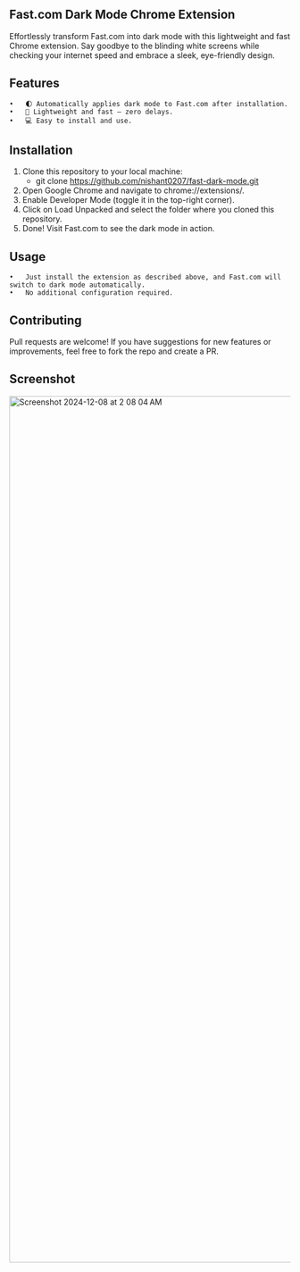 ## Fast.com Dark Mode Chrome Extension

Effortlessly transform Fast.com into dark mode with this lightweight and fast Chrome extension. Say goodbye to the blinding white screens while checking your internet speed and embrace a sleek, eye-friendly design.

## Features

	•	🌓 Automatically applies dark mode to Fast.com after installation.
	•	🚀 Lightweight and fast – zero delays.
	•	💻 Easy to install and use.

## Installation

1.	Clone this repository to your local machine:
	- git clone https://github.com/nishant0207/fast-dark-mode.git
2.	Open Google Chrome and navigate to chrome://extensions/.
3.	Enable Developer Mode (toggle it in the top-right corner).
4.	Click on Load Unpacked and select the folder where you cloned this repository.
5.	Done! Visit Fast.com to see the dark mode in action.

## Usage

	•	Just install the extension as described above, and Fast.com will switch to dark mode automatically.
	•	No additional configuration required.

## Contributing

Pull requests are welcome! If you have suggestions for new features or improvements, feel free to fork the repo and create a PR.

## Screenshot

<img width="1552" alt="Screenshot 2024-12-08 at 2 08 04 AM" src="https://github.com/user-attachments/assets/b82b5a1e-5ccf-4ed9-bb9e-85470f03533b">

